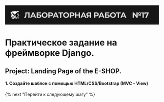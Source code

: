 ![alt MATE Programming Lab](https://github.com/MATE-Programming/Lab_logo/blob/main/lab_17.svg?raw=true)
# Практическое задание на фреймворке Django.
## Project: Landing Page of the E-SHOP. 

#### 1. Создайте шаблон с помощью HTML/CSS/Bootstrap (MVC - View)



{% next "Перейти к следующему шагу" %}

